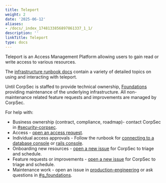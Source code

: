 ```yaml
---
title: Teleport
weight: 2
date: '2025-06-12'
aliases:
- /docs/_index_1748133856897861337_1_1/
description: ''
linkTitle: Teleport
type: docs
---
```


Teleport is an Access Management Platform allowing users to gain read or write access to various resources.

The [infrastructure runbook docs](https://gitlab.com/gitlab-com/runbooks/-/tree/master/docs/teleport) contain a variety of detailed topics on using and interacting with teleport.

Until CorpSec is staffed to provide technical ownership, [Foundations](../../../../engineering/infrastructure-platforms/production-engineering/foundations/_index.md) providing maintenance of the underlying infrastructure. All non-maintenance related feature requests and improvements are managed by CorpSec.

For help with:

- Business ownership (contract, compliance, roadmap)- contact CorpSec in [#security-corpsec](https://gitlab.enterprise.slack.com/archives/C06V11XCQ2J).
- Access - [open an access request](https://gitlab.com/gitlab-com/team-member-epics/access-requests/-/issues/new?issuable_template=Individual_Bulk_Access_Request).
- Individual access approvals - Follow the runbook for [connecting to a database console](https://gitlab.com/gitlab-com/runbooks/-/blob/master/docs/teleport/Connect_to_Database_Console_via_Teleport.md) or [rails console](https://gitlab.com/gitlab-com/runbooks/-/blob/master/docs/teleport/Connect_to_Rails_Console_via_Teleport.md).
- Onboarding new resources - [open a new issue](https://gitlab.com/gitlab-com/gl-security/corp/issue-tracker/-/issues/new?issuable_template=corpsec_general#) for CorpSec to triage and schedule.
- Feature requests or improvements - [open a new issue](https://gitlab.com/gitlab-com/gl-security/corp/issue-tracker/-/issues/new?issuable_template=corpsec_general#) for CorpSec to triage and schedule.
- Maintenance work - open an issue in [production-engineering](https://gitlab.com/gitlab-com/gl-infra/production-engineering/-/issues/new) or ask questions in [#g_foundations](https://gitlab.enterprise.slack.com/archives/C0313V3L5T6).
